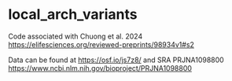 # local_arch_variants
Code associated with Chuong et al. 2024 https://elifesciences.org/reviewed-preprints/98934v1#s2 

Data can be found at https://osf.io/js7z8/ and SRA PRJNA1098800 https://www.ncbi.nlm.nih.gov/bioproject/PRJNA1098800 
